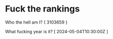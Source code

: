 # Fuck the rankings

Who the hell am I?
{ 3103659 }

What fucking year is it?
[ 2024-05-04T10:30:00Z ]
